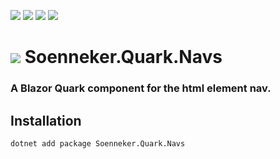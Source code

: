 ﻿[![](https://img.shields.io/nuget/v/soenneker.quark.navs.svg?style=for-the-badge)](https://www.nuget.org/packages/soenneker.quark.navs/)
[![](https://img.shields.io/github/actions/workflow/status/soenneker/soenneker.quark.navs/publish-package.yml?style=for-the-badge)](https://github.com/soenneker/soenneker.quark.navs/actions/workflows/publish-package.yml)
[![](https://img.shields.io/nuget/dt/soenneker.quark.navs.svg?style=for-the-badge)](https://www.nuget.org/packages/soenneker.quark.navs/)
[![](https://img.shields.io/badge/Demo-Live-blueviolet?style=for-the-badge&logo=github)](https://soenneker.github.io/soenneker.quark.navs/)

# ![](https://user-images.githubusercontent.com/4441470/224455560-91ed3ee7-f510-4041-a8d2-3fc093025112.png) Soenneker.Quark.Navs
### A Blazor Quark component for the html element nav.

## Installation

```
dotnet add package Soenneker.Quark.Navs
```
